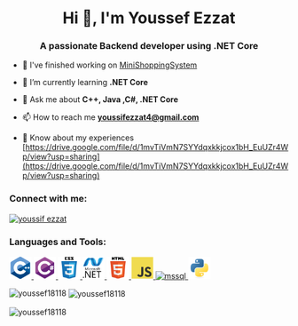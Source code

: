 <h1 align="center">Hi 👋, I'm Youssef Ezzat</h1>
<h3 align="center">A passionate Backend developer using .NET Core</h3>

- 🔭 I've finished working on [MiniShoppingSystem](https://github.com/Youssef18118/MiniShoppingSystem.git)

- 🌱 I’m currently learning **.NET Core**

- 💬 Ask me about **C++, Java ,C#, .NET Core**

- 📫 How to reach me **youssifezzat4@gmail.com**

- 📄 Know about my experiences [https://drive.google.com/file/d/1mvTiVmN7SYYdqxkkjcox1bH_EuUZr4Wp/view?usp=sharing](https://drive.google.com/file/d/1mvTiVmN7SYYdqxkkjcox1bH_EuUZr4Wp/view?usp=sharing)

<h3 align="left">Connect with me:</h3>
<p align="left">
<a href="https://linkedin.com/in/youssif ezzat" target="blank"><img align="center" src="https://raw.githubusercontent.com/rahuldkjain/github-profile-readme-generator/master/src/images/icons/Social/linked-in-alt.svg" alt="youssif ezzat" height="30" width="40" /></a>
</p>

<h3 align="left">Languages and Tools:</h3>
<p align="left"> <a href="https://www.w3schools.com/cpp/" target="_blank" rel="noreferrer"> <img src="https://raw.githubusercontent.com/devicons/devicon/master/icons/cplusplus/cplusplus-original.svg" alt="cplusplus" width="40" height="40"/> </a> <a href="https://www.w3schools.com/cs/" target="_blank" rel="noreferrer"> <img src="https://raw.githubusercontent.com/devicons/devicon/master/icons/csharp/csharp-original.svg" alt="csharp" width="40" height="40"/> </a> <a href="https://www.w3schools.com/css/" target="_blank" rel="noreferrer"> <img src="https://raw.githubusercontent.com/devicons/devicon/master/icons/css3/css3-original-wordmark.svg" alt="css3" width="40" height="40"/> </a> <a href="https://dotnet.microsoft.com/" target="_blank" rel="noreferrer"> <img src="https://raw.githubusercontent.com/devicons/devicon/master/icons/dot-net/dot-net-original-wordmark.svg" alt="dotnet" width="40" height="40"/> </a> <a href="https://www.w3.org/html/" target="_blank" rel="noreferrer"> <img src="https://raw.githubusercontent.com/devicons/devicon/master/icons/html5/html5-original-wordmark.svg" alt="html5" width="40" height="40"/> </a> <a href="https://developer.mozilla.org/en-US/docs/Web/JavaScript" target="_blank" rel="noreferrer"> <img src="https://raw.githubusercontent.com/devicons/devicon/master/icons/javascript/javascript-original.svg" alt="javascript" width="40" height="40"/> </a> <a href="https://www.microsoft.com/en-us/sql-server" target="_blank" rel="noreferrer"> <img src="https://www.svgrepo.com/show/303229/microsoft-sql-server-logo.svg" alt="mssql" width="40" height="40"/> </a> <a href="https://www.python.org" target="_blank" rel="noreferrer"> <img src="https://raw.githubusercontent.com/devicons/devicon/master/icons/python/python-original.svg" alt="python" width="40" height="40"/> </a> </p>

<p><img align="left" src="https://github-readme-stats.vercel.app/api/top-langs?username=youssef18118&show_icons=true&locale=en&layout=compact" alt="youssef18118" /></p>

<p>&nbsp;<img align="center" src="https://github-readme-stats.vercel.app/api?username=youssef18118&show_icons=true&locale=en" alt="youssef18118" /></p>

<p><img align="center" src="https://github-readme-streak-stats.herokuapp.com/?user=youssef18118&" alt="youssef18118" /></p>
